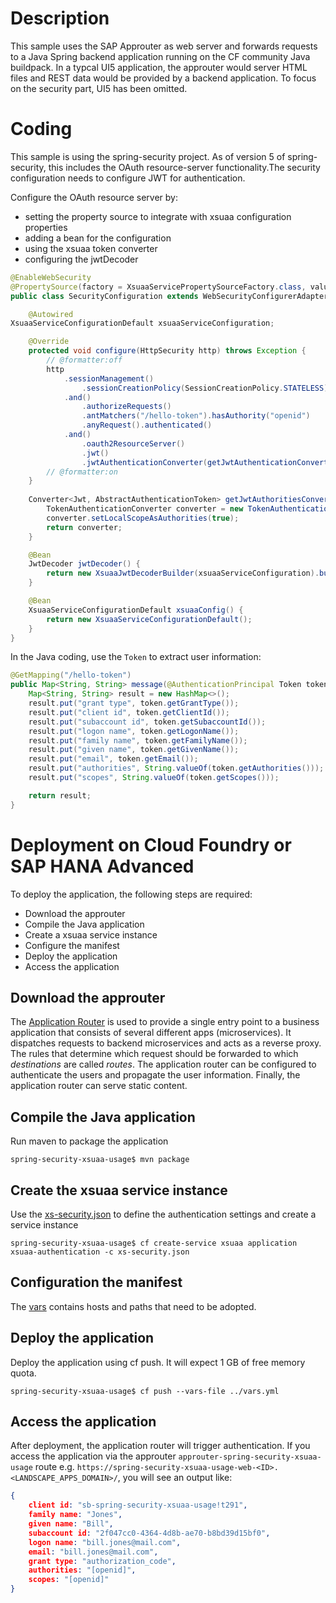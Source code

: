# Description
This sample uses the SAP Approuter as web server and forwards requests to a Java Spring backend application running on the CF community Java buildpack.
In a typcal UI5 application, the approuter would server HTML files and REST data would be provided by a backend application. To focus on the security part, UI5 has been omitted.

# Coding
This sample is using the spring-security project. As of version 5 of spring-security, this includes the OAuth resource-server functionality.The security configuration needs to configure JWT for authentication.


Configure the OAuth resource server by:
- setting the property source to integrate with xsuaa configuration properties
- adding a bean for the configuration
- using the xsuaa token converter
- configuring  the jwtDecoder

```java
@EnableWebSecurity
@PropertySource(factory = XsuaaServicePropertySourceFactory.class, value = { "" })
public class SecurityConfiguration extends WebSecurityConfigurerAdapter {

    @Autowired
XsuaaServiceConfigurationDefault xsuaaServiceConfiguration;

    @Override
    protected void configure(HttpSecurity http) throws Exception {
        // @formatter:off
        http
            .sessionManagement()
                .sessionCreationPolicy(SessionCreationPolicy.STATELESS) // session is created by approuter 
            .and()
                .authorizeRequests()
                .antMatchers("/hello-token").hasAuthority("openid")
                .anyRequest().authenticated()
            .and()
                .oauth2ResourceServer()
                .jwt()
                .jwtAuthenticationConverter(getJwtAuthenticationConverter());
        // @formatter:on
    }
    
    Converter<Jwt, AbstractAuthenticationToken> getJwtAuthoritiesConverter() {
        TokenAuthenticationConverter converter = new TokenAuthenticationConverter(xsuaaServiceConfiguration);
        converter.setLocalScopeAsAuthorities(true);
        return converter;
    }

    @Bean
    JwtDecoder jwtDecoder() {
        return new XsuaaJwtDecoderBuilder(xsuaaServiceConfiguration).build();
    }

    @Bean
    XsuaaServiceConfigurationDefault xsuaaConfig() {
        return new XsuaaServiceConfigurationDefault();
    }
}
```

In the Java coding, use the `Token` to extract user information:

```java
@GetMapping("/hello-token")
public Map<String, String> message(@AuthenticationPrincipal Token token) {
    Map<String, String> result = new HashMap<>();
    result.put("grant type", token.getGrantType());
    result.put("client id", token.getClientId());
    result.put("subaccount id", token.getSubaccountId());
    result.put("logon name", token.getLogonName());
    result.put("family name", token.getFamilyName());
    result.put("given name", token.getGivenName());
    result.put("email", token.getEmail());
    result.put("authorities", String.valueOf(token.getAuthorities()));
    result.put("scopes", String.valueOf(token.getScopes()));

    return result;
}
```
# Deployment on Cloud Foundry or SAP HANA Advanced
To deploy the application, the following steps are required:
- Download the approuter
- Compile the Java application
- Create a xsuaa service instance
- Configure the manifest
- Deploy the application
- Access the application

## Download the approuter
The [Application Router](./approuter/package.json) is used to provide a single entry point to a business application that consists of several different apps (microservices). It dispatches requests to backend microservices and acts as a reverse proxy. The rules that determine which request should be forwarded to which _destinations_ are called _routes_. The application router can be configured to authenticate the users and propagate the user information. Finally, the application router can serve static content.

## Compile the Java application
Run maven to package the application
```shell
spring-security-xsuaa-usage$ mvn package
```
## Create the xsuaa service instance
Use the [xs-security.json](./xs-security.json) to define the authentication settings and create a service instance
```shell
spring-security-xsuaa-usage$ cf create-service xsuaa application xsuaa-authentication -c xs-security.json
```
## Configuration the manifest
The [vars](../vars.yml) contains hosts and paths that need to be adopted.

## Deploy the application
Deploy the application using cf push. It will expect 1 GB of free memory quota.

```shell
spring-security-xsuaa-usage$ cf push --vars-file ../vars.yml
```

## Access the application
After deployment, the application router will trigger authentication. If you access the application via the approuter `approuter-spring-security-xsuaa-usage` route e.g. `https://spring-security-xsuaa-usage-web-<ID>.<LANDSCAPE_APPS_DOMAIN>/`, you will see an output like:
```json
{
    client id: "sb-spring-security-xsuaa-usage!t291",
    family name: "Jones",
    given name: "Bill",
    subaccount id: "2f047cc0-4364-4d8b-ae70-b8bd39d15bf0",
    logon name: "bill.jones@mail.com",
    email: "bill.jones@mail.com",
    grant type: "authorization_code",
    authorities: "[openid]",
    scopes: "[openid]"
}
```


